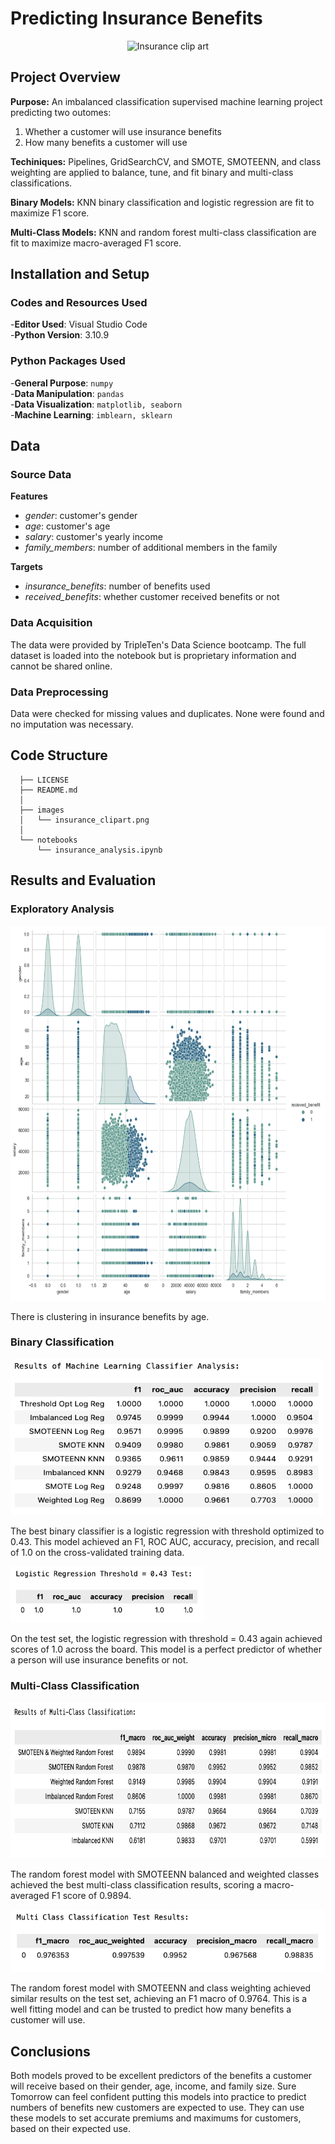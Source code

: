 # Predicting Insurance Benefits

<p align="center">
  <img src="https://github.com/kellyshreeve/predicting-insurance-benefits/blob/main/images/insurance_clipart.png"
  width="400"
  height="300"
  alt="Insurance clip art">
</p>

## Project Overview

**Purpose:** An imbalanced classification supervised machine learning project predicting two outomes:  
1) Whether a customer will use insurance benefits
3) How many benefits a customer will use  

**Techiniques:** Pipelines, GridSearchCV, and SMOTE, SMOTEENN, and class weighting are applied to balance, tune, and fit binary and multi-class classifications. 

**Binary Models:** KNN binary classification and logistic regression are fit to maximize F1 score.

**Multi-Class Models:** KNN and random forest multi-class classification are fit to maximize macro-averaged F1 score.

## Installation and Setup

### Codes and Resources Used

  -**Editor Used**: Visual Studio Code  
  -**Python Version**: 3.10.9

### Python Packages Used

  -**General Purpose**: ```numpy```  
  -**Data Manipulation**: ```pandas```  
  -**Data Visualization**: ```matplotlib, seaborn```  
  -**Machine Learning**: ```imblearn, sklearn```  

## Data

### Source Data
**Features**
  * *gender*: customer's gender  
  * *age*: customer's age    
  * *salary*: customer's yearly income  
  * *family_members*: number of additional members in the family  
  
**Targets**
  * *insurance_benefits*: number of benefits used  
  * *received_benefits*: whether customer received benefits or not
 
### Data Acquisition

The data were provided by TripleTen's Data Science bootcamp. The full dataset is loaded into the notebook but is proprietary information and cannot be shared online.

### Data Preprocessing

Data were checked for missing values and duplicates. None were found and no imputation was necessary.
 
## Code Structure
```
  ├── LICENSE
  ├── README.md          
  │
  ├── images
  │   └── insurance_clipart.png    
  │
  └── notebooks  
      └── insurance_analysis.ipynb  
```

## Results and Evaluation

### Exploratory Analysis
 
<p align="left">
  <img src="/images/eda.png"
  width="600"
  height="600"
  alt="sns pair plot of variables colored by receiving benefits">
</p>

There is clustering in insurance benefits by age.

### Binary Classification


<p align="left">
  <img src="/images/binary_results.png" 
  width="500"
  height="250"
  alt="Results of binary classification model tuning">
</p>

The best binary classifier is a logistic regression with threshold optimized to 0.43. This model achieved an F1, ROC AUC, accuracy, precision, and recall of 1.0 on the cross-validated training data.

<p align="left">
  <img src="/images/binary_test.png"
  width="310"
  height="90"
  alt="Test results of logistic regression with threshold = 0.43">
</p>

On the test set, the logistic regression with threshold = 0.43 again achieved scores of 1.0 across the board. This model is a perfect predictor of whether a person will use insurance benefits or not.

### Multi-Class Classification

<p align="left">
  <img src="/images/multi_results.png"
  width="690"
  height="250"
  alt="Results of multi class classification model tuning">
</p>

The random forest model with SMOTEENN balanced and weighted classes achieved the best multi-class classification results, scoring a macro-averaged F1 score of 0.9894.

<p align="left">
  <img src="/images/multi_test.png"
  width="510"
  height="100"
  alt="Test results of random forest multi class classification">
</p>

The random forest model with SMOTEENN and class weighting achieved similar results on the test set, achieving an F1 macro of 0.9764. This is a well fitting model and can be trusted to predict how many benefits a customer will use.

## Conclusions

Both models proved to be excellent predictors of the benefits a customer will receive based on their gender, age, income, and family size. Sure Tomorrow can feel confident putting this models into practice to predict numbers of benefits new customers are expected to use. They can use these models to set accurate premiums and maximums for customers, based on their expected use.
